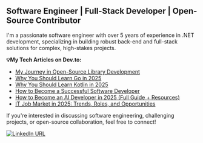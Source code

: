## Software Engineer | Full-Stack Developer | Open-Source Contributor

I'm a passionate software engineer with over 5 years of experience in .NET development, specializing in building robust back-end and full-stack solutions for complex, high-stakes projects.

**💡My Tech Articles on Dev.to:**

- [My Journey in Open-Source Library Development](https://dev.to/empiree/my-journey-in-open-source-library-development-375g)
- [Why You Should Learn Go in 2025](https://dev.to/empiree/why-you-should-learn-go-in-2025-308l)
- [Why You Should Learn Kotlin in 2025](https://dev.to/empiree/why-you-should-learn-kotlin-in-2025-47g0)
- [How to Become a Successful Software Developer](https://dev.to/empiree/how-to-become-a-successful-software-developer-in-2024-2f07)
- [How to Become an AI Developer in 2025 (Full Guide + Resources)](https://dev.to/empiree/how-to-become-an-ai-developer-in-2025-full-guide-resources-a0p)
- [IT Job Market in 2025: Trends, Roles, and Opportunities](https://dev.to/empiree/it-job-market-in-2025-trends-roles-and-opportunities-bf)

If you're interested in discussing software engineering, challenging projects, or open-source collaboration, feel free to connect!

[![LinkedIn URL](https://img.shields.io/badge/LinkedIn-Connect-blue?logo=linkedin&style=for-the-badge)](https://www.linkedin.com/in/empiree)
